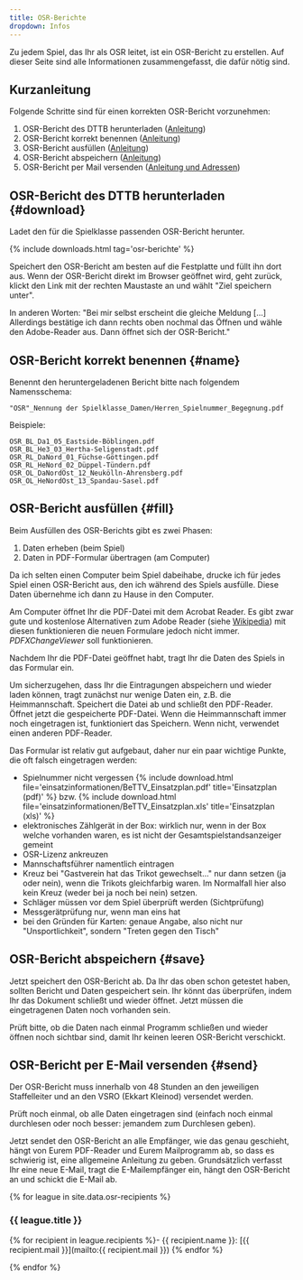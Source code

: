```yaml
---
title: OSR-Berichte
dropdown: Infos
---
```


Zu jedem Spiel, das Ihr als OSR leitet, ist ein OSR-Bericht zu erstellen.
Auf dieser Seite sind alle Informationen zusammengefasst, die dafür nötig sind.


## Kurzanleitung

Folgende Schritte sind für einen korrekten OSR-Bericht vorzunehmen:

1. OSR-Bericht des DTTB herunterladen ([Anleitung](#download))
2. OSR-Bericht korrekt benennen ([Anleitung](#name))
3. OSR-Bericht ausfüllen ([Anleitung](#fill))
4. OSR-Bericht abspeichern ([Anleitung](#save))
5. OSR-Bericht per Mail versenden ([Anleitung und Adressen](#send))

## OSR-Bericht des DTTB herunterladen {#download}

Ladet den für die Spielklasse passenden OSR-Bericht herunter.

{% include downloads.html tag='osr-berichte' %}

Speichert den OSR-Bericht am besten auf die Festplatte und füllt ihn dort aus.
Wenn der OSR-Bericht direkt im Browser geöffnet wird, geht zurück, klickt den Link mit der rechten Maustaste an und wählt "Ziel speichern unter".

In anderen Worten: "Bei mir selbst erscheint die gleiche Meldung [...] Allerdings bestätige ich dann rechts oben nochmal das Öffnen und wähle den Adobe-Reader aus. Dann öffnet sich der OSR-Bericht."


## OSR-Bericht korrekt benennen {#name}

Benennt den heruntergeladenen Bericht bitte nach folgendem Namensschema:

	"OSR"_Nennung der Spielklasse_Damen/Herren_Spielnummer_Begegnung.pdf

Beispiele:

	OSR_BL_Da1_05_Eastside-Böblingen.pdf
	OSR_BL_He3_03_Hertha-Seligenstadt.pdf
	OSR_RL_DaNord_01_Füchse-Göttingen.pdf
	OSR_RL_HeNord_02_Düppel-Tündern.pdf
	OSR_OL_DaNordOst_12_Neukölln-Ahrensberg.pdf
	OSR_OL_HeNordOst_13_Spandau-Sasel.pdf

## OSR-Bericht ausfüllen {#fill}

Beim Ausfüllen des OSR-Berichts gibt es zwei Phasen:

1. Daten erheben (beim Spiel)
2. Daten in PDF-Formular übertragen (am Computer)

Da ich selten einen Computer beim Spiel dabeihabe, drucke ich für jedes Spiel einen OSR-Bericht aus, den ich während des Spiels ausfülle.
Diese Daten übernehme ich dann zu Hause in den Computer.

Am Computer öffnet Ihr die PDF-Datei mit dem Acrobat Reader.
Es gibt zwar gute und kostenlose Alternativen zum Adobe Reader (siehe [Wikipedia](https://de.wikipedia.org/wiki/Liste_von_PDF-Software)) mit diesen funktionieren die neuen Formulare jedoch nicht immer.
*PDFXChangeViewer* soll funktionieren.

Nachdem Ihr die PDF-Datei geöffnet habt, tragt Ihr die Daten des Spiels in das Formular ein.

Um sicherzugehen, dass Ihr die Eintragungen abspeichern und wieder laden können, tragt zunächst nur wenige Daten ein, z.B. die Heimmannschaft.
Speichert die Datei ab und schließt den PDF-Reader.
Öffnet jetzt die gespeicherte PDF-Datei.
Wenn die Heimmannschaft immer noch eingetragen ist, funktioniert das Speichern.
Wenn nicht, verwendet einen anderen PDF-Reader.

Das Formular ist relativ gut aufgebaut, daher nur ein paar wichtige Punkte, die oft falsch eingetragen werden:

- Spielnummer nicht vergessen {% include download.html file='einsatzinformationen/BeTTV_Einsatzplan.pdf' title='Einsatzplan (pdf)' %} bzw. {% include download.html file='einsatzinformationen/BeTTV_Einsatzplan.xls' title='Einsatzplan (xls)' %}
- elektronisches Zählgerät in der Box: wirklich nur, wenn in der Box welche vorhanden waren, es ist nicht der Gesamtspielstandsanzeiger gemeint
- OSR-Lizenz ankreuzen
- Mannschaftsführer namentlich eintragen
- Kreuz bei "Gastverein hat das Trikot gewechselt..." nur dann setzen (ja oder nein), wenn die Trikots gleichfarbig waren. Im Normalfall hier also kein Kreuz (weder bei ja noch bei nein) setzen.
- Schläger müssen vor dem Spiel überprüft werden (Sichtprüfung)
- Messgerätprüfung nur, wenn man eins hat
- bei den Gründen für Karten: genaue Angabe, also nicht nur "Unsportlichkeit", sondern "Treten gegen den Tisch"

## OSR-Bericht abspeichern {#save}

Jetzt speichert den OSR-Bericht ab. Da Ihr das oben schon getestet haben, sollten Bericht und Daten gespeichert sein.
Ihr könnt das überprüfen, indem Ihr das Dokument schließt und wieder öffnet.
Jetzt müssen die eingetragenen Daten noch vorhanden sein.

Prüft bitte, ob die Daten nach einmal Programm schließen und wieder öffnen noch sichtbar sind, damit Ihr keinen leeren OSR-Bericht verschickt.


## OSR-Bericht per E-Mail versenden {#send}

Der OSR-Bericht muss innerhalb von 48 Stunden an den jeweiligen Staffelleiter und an den VSRO (Ekkart Kleinod) versendet werden.

Prüft noch einmal, ob alle Daten eingetragen sind (einfach noch einmal durchlesen oder noch besser: jemandem zum Durchlesen geben).

Jetzt sendet den OSR-Bericht an alle Empfänger, wie das genau geschieht, hängt von Eurem PDF-Reader und Eurem Mailprogramm ab, so dass es schwierig ist, eine allgemeine Anleitung zu geben.
Grundsätzlich verfasst Ihr eine neue E-Mail, tragt die E-Mailempfänger ein, hängt den OSR-Bericht an und schickt die E-Mail ab.

{% for league in site.data.osr-recipients %}

### {{ league.title }}

{% for recipient in league.recipients %}- {{ recipient.name }}: [{{ recipient.mail }}](mailto:{{ recipient.mail }})
{% endfor %}

{% endfor %}
